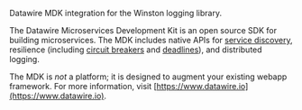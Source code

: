 Datawire MDK integration for the Winston logging library.

The Datawire Microservices Development Kit is an open source SDK for building microservices. The MDK includes native APIs for [service discovery](https://www.datawire.io/guide/service-discovery-microservices/), resilience (including [circuit breakers](https://www.datawire.io/guide/circuit-breakers-microservices-properly-use-hystrix/) and [deadlines](https://www.datawire.io/guide/deadlines-distributed-timeouts-microservices/)), and distributed logging.

The MDK is *not* a platform; it is designed to augment your existing webapp framework. For more information, visit [https://www.datawire.io](https://www.datawire.io).
